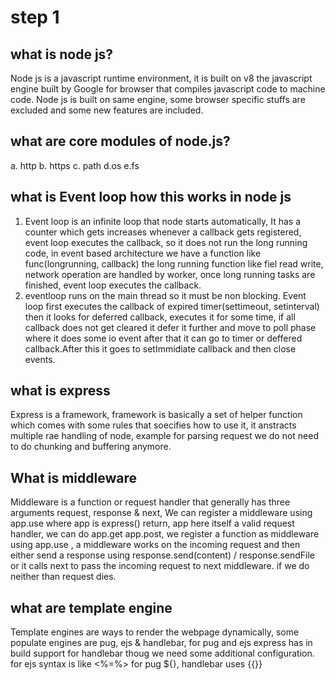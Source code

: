 # step 1

## what is node js?

Node js is a javascript runtime environment, it is built on v8 the javascript engine built by Google for browser that compiles javascript code to machine code.
Node js is built on same engine, some browser specific stuffs are excluded and some new features are included.

## what are core modules of node.js?

a. http b. https c. path d.os e.fs

## what is Event loop how this works in node js

1. Event loop is an infinite loop that node starts automatically, It has a counter which gets increases whenever a callback gets registered, event loop executes the callback, so it does not run the long running code, in event based architecture we have a function like func(longrunning, callback) the long running function like fiel read write, network operation are handled by worker, once long running tasks are finished, event loop executes the callback.
2. eventloop runs on the main thread so it must be non blocking.
   Event loop first executes the callback of expired timer(settimeout, setinterval) then it looks for deferred callback, executes it for some time, if all callback does not get cleared it defer it further and move to poll phase where it does some io event after that it can go to timer or deffered callback.After this it goes to setImmidiate callback and then close events.

## what is express

Express is a framework, framework is basically a set of helper function which comes with some rules that soecifies how to use it, it anstracts multiple rae handling of node, example for parsing request we do not need to do chunking and buffering anymore.

## What is middleware

Middleware is a function or request handler that generally has three arguments request, response & next, We can register a middleware using app.use where app is express() return, app here itself a valid request handler, we can do app.get app.post, we register a function as middleware using app.use , a middleware works on the incoming request and then either send a response using response.send(content) / response.sendFile or it calls next to pass the incoming request to next middleware. if we do neither than request dies.

## what are template engine

Template engines are ways to render the webpage dynamically, some populate engines are pug, ejs & handlebar, for pug and ejs express has in build support for handlebar thoug we need some additional configuration.
for ejs syntax is like <%=%> for pug ${}, handlebar uses {{}}
